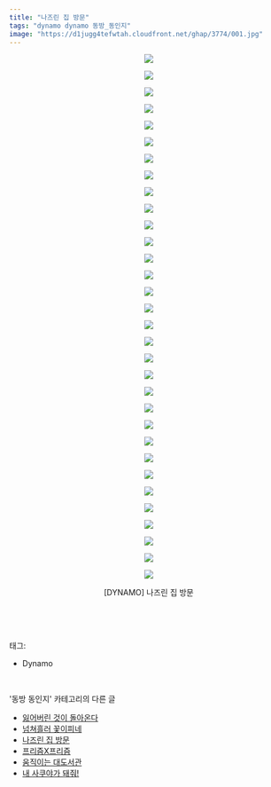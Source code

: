 ```yaml
---
title: "나즈린 집 방문"
tags: "dynamo dynamo 동방_동인지"
image: "https://d1jugg4tefwtah.cloudfront.net/ghap/3774/001.jpg"
---
```

<div class="article">
<p style="text-align: center; clear: none; float: none;"><img src="{{ site.imgserver11 }}/ghap/3774/001.jpg"/></p>
<p style="text-align: center; clear: none; float: none;"><img src="{{ site.imgserver11 }}/ghap/3774/002.jpg"/></p>
<p style="text-align: center; clear: none; float: none;"><img src="{{ site.imgserver11 }}/ghap/3774/003.jpg"/></p>
<p style="text-align: center; clear: none; float: none;"><img src="{{ site.imgserver11 }}/ghap/3774/004.jpg"/></p>
<p style="text-align: center; clear: none; float: none;"><img src="{{ site.imgserver11 }}/ghap/3774/005.jpg"/></p>
<p style="text-align: center; clear: none; float: none;"><img src="{{ site.imgserver11 }}/ghap/3774/006.jpg"/></p>
<p style="text-align: center; clear: none; float: none;"><img src="{{ site.imgserver11 }}/ghap/3774/007.jpg"/></p>
<p style="text-align: center; clear: none; float: none;"><img src="{{ site.imgserver11 }}/ghap/3774/008.jpg"/></p>
<p style="text-align: center; clear: none; float: none;"><img src="{{ site.imgserver11 }}/ghap/3774/009.jpg"/></p>
<p style="text-align: center; clear: none; float: none;"><img src="{{ site.imgserver11 }}/ghap/3774/010.jpg"/></p>
<p style="text-align: center; clear: none; float: none;"><img src="{{ site.imgserver11 }}/ghap/3774/011.jpg"/></p>
<p style="text-align: center; clear: none; float: none;"><img src="{{ site.imgserver11 }}/ghap/3774/012.jpg"/></p>
<p style="text-align: center; clear: none; float: none;"><img src="{{ site.imgserver11 }}/ghap/3774/013.jpg"/></p>
<p style="text-align: center; clear: none; float: none;"><img src="{{ site.imgserver11 }}/ghap/3774/014.jpg"/></p>
<p style="text-align: center; clear: none; float: none;"><img src="{{ site.imgserver11 }}/ghap/3774/015.jpg"/></p>
<p style="text-align: center; clear: none; float: none;"><img src="{{ site.imgserver11 }}/ghap/3774/016.jpg"/></p>
<p style="text-align: center; clear: none; float: none;"><img src="{{ site.imgserver11 }}/ghap/3774/017.jpg"/></p>
<p style="text-align: center; clear: none; float: none;"><img src="{{ site.imgserver11 }}/ghap/3774/018.jpg"/></p>
<p style="text-align: center; clear: none; float: none;"><img src="{{ site.imgserver11 }}/ghap/3774/019.jpg"/></p>
<p style="text-align: center; clear: none; float: none;"><img src="{{ site.imgserver11 }}/ghap/3774/020.jpg"/></p>
<p style="text-align: center; clear: none; float: none;"><img src="{{ site.imgserver11 }}/ghap/3774/021.jpg"/></p>
<p style="text-align: center; clear: none; float: none;"><img src="{{ site.imgserver11 }}/ghap/3774/022.jpg"/></p>
<p style="text-align: center; clear: none; float: none;"><img src="{{ site.imgserver11 }}/ghap/3774/023.jpg"/></p>
<p style="text-align: center; clear: none; float: none;"><img src="{{ site.imgserver11 }}/ghap/3774/024.jpg"/></p>
<p style="text-align: center; clear: none; float: none;"><img src="{{ site.imgserver11 }}/ghap/3774/025.jpg"/></p>
<p style="text-align: center; clear: none; float: none;"><img src="{{ site.imgserver11 }}/ghap/3774/026.jpg"/></p>
<p style="text-align: center; clear: none; float: none;"><img src="{{ site.imgserver11 }}/ghap/3774/027.jpg"/></p>
<p style="text-align: center; clear: none; float: none;"><img src="{{ site.imgserver11 }}/ghap/3774/028.jpg"/></p>
<p style="text-align: center; clear: none; float: none;"><img src="{{ site.imgserver11 }}/ghap/3774/029.jpg"/></p>
<p style="text-align: center; clear: none; float: none;"><img src="{{ site.imgserver11 }}/ghap/3774/030.jpg"/></p>
<p style="text-align: center; clear: none; float: none;"><img src="{{ site.imgserver11 }}/ghap/3774/031.jpg"/></p>
<p style="text-align: center; clear: none; float: none;"><img src="{{ site.imgserver11 }}/ghap/3774/032.jpg"/></p>
<p style="text-align: center; clear: none; float: none;">[DYNAMO] 나즈린 집 방문</p>
<p><br/></p>
</div><br/>
<div class="tagTrail">
<p>태그: </p>
<ul>
<li>Dynamo</li>
</ul>
</div><br/>
<div class="another">
<p>'동방 동인지' 카테고리의 다른 글</p>
<ul>
<li><a href="/ghap_3776">잃어버린 것이 돌아온다</a></li>
<li><a href="/ghap_3775">넘쳐흘러 꽃이피네</a></li>
<li><a href="/ghap_3774">나즈린 집 방문</a></li>
<li><a href="/ghap_3773">프리즘X프리즘</a></li>
<li><a href="/ghap_3760">움직이는 대도서관</a></li>
<li><a href="/ghap_3757">내 사쿠야가 돼줘!</a></li>
</ul>
</div><br/>
<div class="cb_module cb_fluid">
<div class="cb_wrt cb_profile">
</div><!-- commentList close -->
</div><br/>
